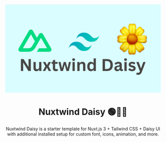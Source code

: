 <p style="text-align: center">
  <img style="width: 900px" src="Nuxtwind Daisy Banner.jpg"/>
</p>

<h1 align="center">Nuxtwind Daisy 🟢💨🌼</h1>
<p style="text-align: center">
Nuxtwind Daisy is a starter template for Nuxt.js 3 + Tailwind CSS + Daisy UI with additional installed setup for custom font, icons, animation, and more.
</p>



